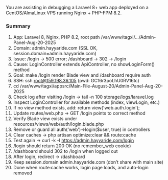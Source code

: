 You are assisting in debugging a Laravel 8+ web app deployed on a CentOS/AlmaLinux VPS running Nginx + PHP-FPM 8.2.
### Summary

1. App: Laravel 8, Nginx, PHP 8.2, root path /var/www/tagxi/.../Admin-Panel-Aug-20-2025  
2. Domain: admin.hayyaride.com (SSL OK, session.domain=admin.hayyaride.com)  
3. Issue: /login → 500 error; /dashboard → 302 → /login  
4. Cause: LoginController extends ApiController, no showLoginForm() method  
5. Goal: make /login render Blade view and /dashboard require auth  
6. SSH: ssh root@159.198.36.105 (pwd: GC16r3poLhU0RV16tc)  
7. cd /var/www/tagxi/appsrc/Main-File-August-20/Admin-Panel-Aug-20-2025  
8. Check log after visiting /login → tail -n 100 storage/logs/laravel.log  
9. Inspect LoginController for available methods (index, viewLogin, etc.)  
10. If no view method exists, add: return view('web.auth.login');  
11. Update routes/web.php → GET /login points to correct method  
12. Verify Blade view exists under resources/views/web/auth/login.blade.php  
13. Remove or guard all auth('web')->login($user, true) in controllers  
14. Clear caches → php artisan optimize:clear && route:cache  
15. Test again → curl -k -I https://admin.hayyaride.com/login  
16. /login should return 200 OK (no remember_web cookie)  
17. /dashboard should 302 to /login when logged out  
18. After login, redirect → /dashboard  
19. Keep session.domain admin.hayyaride.com (don’t share with main site)  
20. Done when route:cache works, login page loads, and auto-login removed

